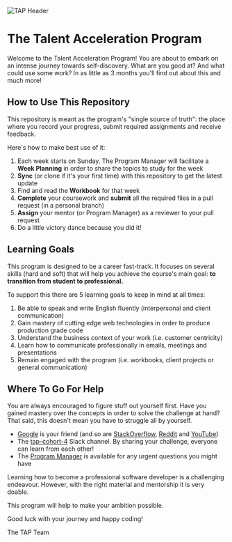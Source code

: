 ![TAP Header](./assets/tap.png)

# The Talent Acceleration Program

Welcome to the Talent Acceleration Program! You are about to embark on an intense journey towards self-discovery. What are you good at? And what could use some work? In as little as 3 months you'll find out about this and much more!

## How to Use This Repository

This repository is meant as the program's "single source of truth": the place where you record your progress, submit required assignments and receive feedback.

Here's how to make best use of it:

1. Each week starts on Sunday. The Program Manager will facilitate a **Week Planning** in order to share the topics to study for the week
2. **Sync** (or clone if it's your first time) with this repository to get the latest update
3. Find and read the **Workbook** for that week
4. **Complete** your coursework and **submit** all the required files in a pull request (in a personal branch)
5. **Assign** your mentor (or Program Manager) as a reviewer to your pull request
6. Do a little victory dance because you did it!

## Learning Goals

This program is designed to be a career fast-track. It focuses on several skills (hard and soft) that will help you achieve the course's main goal: **to transition from student to professional.**

To support this there are 5 learning goals to keep in mind at all times:

1. Be able to speak and write English fluently (interpersonal and client communication)
2. Gain mastery of cutting edge web technologies in order to produce production grade code
3. Understand the business context of your work (i.e. customer centricity)
4. Learn how to communicate professionally in emails, meetings and presentations
5. Remain engaged with the program (i.e. workbooks, client projects or general communication)

## Where To Go For Help

You are always encouraged to figure stuff out yourself first. Have you gained mastery over the concepts in order to solve the challenge at hand? That said, this doesn't mean you have to struggle all by yourself.

- [Google](https://www.google.com/) is your friend (and so are [StackOverflow](https://stackoverflow.com/), [Reddit](http://reddit.com/) and [YouTube](https://www.youtube.com/))
- The [tap-cohort-4](https://kiitos-tech.slack.com/archives/C02V4NBNSQG) Slack channel. By sharing your challenge, everyone can learn from each other!
- The [Program Manager](https://kiitos-tech.slack.com/archives/D01NH594X0R) is available for any urgent questions you might have

Learning how to become a professional software developer is a challenging endeavour. However, with the right material and mentorship it is very doable.

This program will help to make your ambition possible. 

Good luck with your journey and happy coding!

The TAP Team
